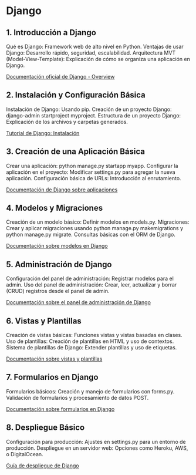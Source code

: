 # Django
## 1. Introducción a Django
Qué es Django: Framework web de alto nivel en Python.
Ventajas de usar Django: Desarrollo rápido, seguridad, escalabilidad.
Arquitectura MVT (Model-View-Template): Explicación de cómo se organiza una aplicación en Django.

[Documentación oficial de Django - Overview](https://docs.djangoproject.com/es/5.1/misc/design-philosophies/)

## 2. Instalación y Configuración Básica
Instalación de Django: Usando pip.
Creación de un proyecto Django: django-admin startproject myproject.
Estructura de un proyecto Django: Explicación de los archivos y carpetas generados.

[Tutorial de Django: Instalación](https://docs.djangoproject.com/es/5.1/intro/install/)

## 3. Creación de una Aplicación Básica
Crear una aplicación: python manage.py startapp myapp.
Configurar la aplicación en el proyecto: Modificar settings.py para agregar la nueva aplicación.
Configuración básica de URLs: Introducción al enrutamiento.

[Documentación de Django sobre aplicaciones](https://docs.djangoproject.com/es/5.1/ref/applications/)

## 4. Modelos y Migraciones
Creación de un modelo básico: Definir modelos en models.py.
Migraciones: Crear y aplicar migraciones usando python manage.py makemigrations y python manage.py migrate.
Consultas básicas con el ORM de Django.

[Documentación sobre modelos en Django](https://docs.djangoproject.com/es/5.1/topics/db/models/)

## 5. Administración de Django
Configuración del panel de administración: Registrar modelos para el admin.
Uso del panel de administración: Crear, leer, actualizar y borrar (CRUD) registros desde el panel de admin.

[Documentación sobre el panel de administración de Django](https://docs.djangoproject.com/es/5.1/ref/contrib/admin/)

## 6. Vistas y Plantillas
Creación de vistas básicas: Funciones vistas y vistas basadas en clases.
Uso de plantillas: Creación de plantillas en HTML y uso de contextos.
Sistema de plantillas de Django: Extender plantillas y uso de etiquetas.

[Documentación sobre vistas y plantillas](https://docs.djangoproject.com/es/5.1/topics/http/views/)

## 7. Formularios en Django
Formularios básicos: Creación y manejo de formularios con forms.py.
Validación de formularios y procesamiento de datos POST.

[Documentación sobre formularios en Django](https://docs.djangoproject.com/es/5.1/topics/forms/)

## 8. Despliegue Básico
Configuración para producción: Ajustes en settings.py para un entorno de producción.
Despliegue en un servidor web: Opciones como Heroku, AWS, o DigitalOcean.

[Guía de despliegue de Django](https://docs.djangoproject.com/es/5.1/howto/deployment/)